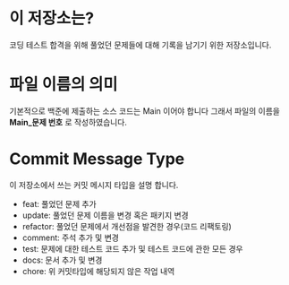 # 이 저장소는?
코딩 테스트 합격을 위해 풀었던 문제들에 대해 기록을 남기기 위한 저장소입니다.

# 파일 이름의 의미
기본적으로 백준에 제출하는 소스 코드는 Main 이어야 합니다 그래서
파일의 이름을 **Main_문제 번호** 로 작성하였습니다.

# Commit Message Type
이 저장소에서 쓰는 커밋 메시지 타입을 설명 합니다.
- feat: 풀었던 문제 추가
- update: 풀었던 문제 이름을 변경 혹은 패키지 변경
- refactor: 풀었던 문제에서 개선점을 발견한 경우(코드 리팩토링)
- comment: 주석 추가 및 변경
- test: 문제에 대한 테스트 코드 추가 및 테스트 코드에 관한 모든 경우
- docs: 문서 추가 및 변경
- chore: 위 커밋타입에 해당되지 않은 작업 내역
